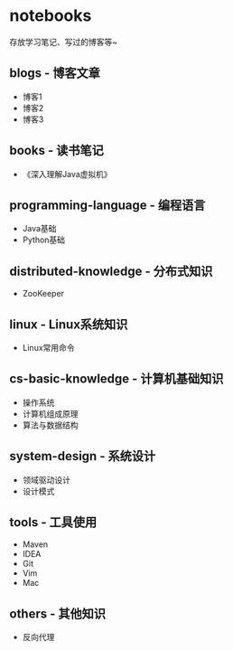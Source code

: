 # notebooks
存放学习笔记、写过的博客等~

## blogs - 博客文章
- 博客1
- 博客2
- 博客3

## books - 读书笔记
- 《深入理解Java虚拟机》

## programming-language - 编程语言
- Java基础
- Python基础

## distributed-knowledge - 分布式知识
- ZooKeeper

## linux - Linux系统知识
- Linux常用命令

## cs-basic-knowledge - 计算机基础知识
- 操作系统
- 计算机组成原理
- 算法与数据结构
## system-design - 系统设计
- 领域驱动设计
- 设计模式

## tools - 工具使用
- Maven
- IDEA
- Git
- Vim
- Mac

## others - 其他知识
- 反向代理